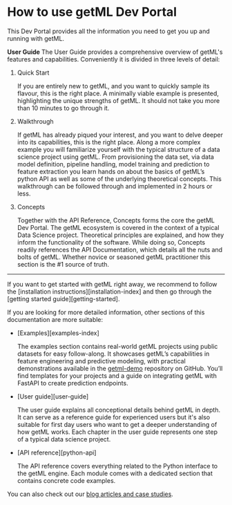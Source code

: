 # How to use getML Dev Portal

This Dev Portal provides all the information you need to get you up and running with 
getML.

**User Guide**
   The User Guide provides a comprehensive overview of getML's features and capabilities.
   Conveniently it is divided in three levels of detail:

1. Quick Start

   If you are entirely new to getML, and you want to quickly sample its flavour, this is 
   the right place. A minimally viable example is presented, highlighting the 
   unique strengths of getML. It should not take you more than 10 minutes to 
   go through it.

2. Walkthrough

   If getML has already piqued your interest, and you want to delve deeper into 
   its capabilities, this is the right place. Along a more complex example you 
   will familiarize yourself with the typical structure of a data science project 
   using getML. From provisioning the data set, via data model definition, pipeline 
   handling, model training and prediction to feature extraction you learn hands on 
   about the 
   basics of getML’s python API as well as some of the underlying theoretical 
   concepts. This walkthrough can be followed through and implemented in 2 hours or 
   less.

3. Concepts

    Together with the API Reference, Concepts forms the core the getML Dev Portal.
    The getML ecosystem is covered in the context of a typical Data Science project. 
    Theoretical principles are explained, and how they inform the functionality of 
    the software. While doing so, Concepts readily references the API 
    Documentation, which details all the nuts and bolts of getML. Whether novice 
    or seasoned getML practitioner this section is the #1 source of truth.
_____________________________________________________
If you want to get started with getML right away, we recommend to follow the
[installation instructions][installation-index] and then go through the
[getting started guide][getting-started]. 

If you are looking for more detailed information, other sections of this
documentation are more suitable:

- [Examples][examples-index]
  
    The examples section contains real-world getML projects using public datasets for easy follow-along. It showcases getML’s capabilities in feature engineering and predictive modeling, with practical demonstrations available in the [getml-demo](https://github.com/getml/getml-demo) repository on GitHub. You’ll find templates for your projects and a guide on integrating getML with FastAPI to create prediction endpoints.


- [User guide][user-guide]

    The user guide explains all conceptional details behind getML in
    depth. It can serve as a reference guide for experienced users but it's also
    suitable for first day users who want to get a deeper understanding
    of how getML works. Each chapter in the
    user guide represents one step of a typical data science project.

- [API reference][python-api]

    The API reference covers everything related to the Python
    interface to the getML engine. Each module comes with a dedicated
    section that contains concrete code examples.


You can also check out our [blog articles and case studies](https://www.getml.com/blog). 
